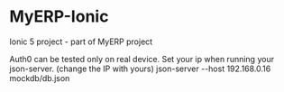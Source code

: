 # MyERP-Ionic
Ionic 5 project - part of  MyERP project

Auth0 can be tested only on real device. Set your ip when running your json-server. (change the IP with yours)
json-server --host 192.168.0.16 mockdb/db.json